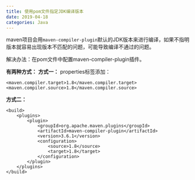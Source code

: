 ```yaml
---
title: 使用pom文件指定JDK编译版本
date: 2019-04-18
categories: Java
---
```


maven项目会用`maven-compiler-plugin`默认的JDK版本来进行编译，如果不指明版本就容易出现版本不匹配的问题，可能导致编译不通过的问题。

解决办法：在pom文件中配置maven-compiler-plugin插件。

**有两种方式：**
**方式一：**
properties标签添加：
```
<maven.compiler.target>1.8</maven.compiler.target>
<maven.compiler.source>1.8</maven.compiler.source>
```
**方式二：**
```
<build>
    <plugins>
        <plugin>
            <groupId>org.apache.maven.plugins</groupId>
            <artifactId>maven-compiler-plugin</artifactId>
            <version>3.6.1</version>
            <configuration>
                <source>1.8</source>
                <target>1.8</target>
            </configuration>
        </plugin>
    </plugins>
</build>
```

